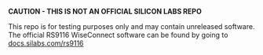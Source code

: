 **CAUTION - THIS IS NOT AN OFFICIAL SILICON LABS REPO**

This repo is for testing purposes only and may contain unreleased software.  The official RS9116 WiseConnect software can be found by going to [docs.silabs.com/rs9116](https://docs.silabs.com/rs9116)